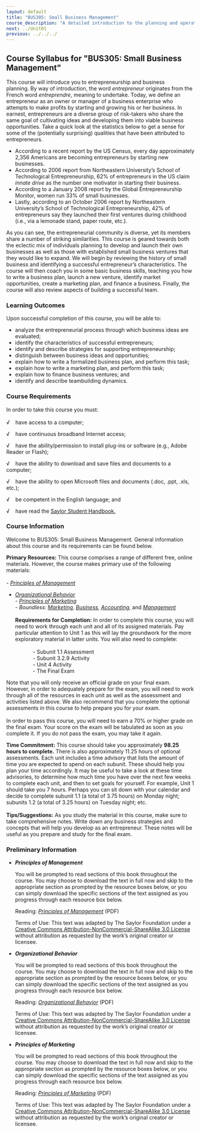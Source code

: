 ```yaml
---
layout: default
title: "BUS305: Small Business Management"
course_description: "A detailed introduction to the planning and operation of the small business, covering critical business planning strategies for both the manager-employee as well as the budding entrepreneur. Topics include how to write a business plan, launch a new venture, identify market opportunities, create a marketing plan, and finance a business."
next: ../Unit01
previous: ../../../
---
```

Course Syllabus for "BUS305: Small Business Management"
-------------------------------------------------------

This course will introduce you to entrepreneurship and business
planning. By way of introduction, the word *entrepreneur* originates
from the French word *entreprendre*, meaning to undertake. Today, we
define an entrepreneur as an owner or manager of a business enterprise
who attempts to make profits by starting and growing his or her
business. In earnest, entrepreneurs are a diverse group of risk-takers
who share the same goal of cultivating ideas and developing them into
viable business opportunities. Take a quick look at the statistics below
to get a sense for some of the (potentially surprising) qualities that
have been attributed to entrepreneurs.
-   According to a recent report by the US Census, every day
    approximately 2,356 Americans are becoming entrepreneurs by starting
    new businesses.
-   According to 2006 report from Northeastern University’s School of
    Technological Entrepreneurship, 62% of entrepreneurs in the US claim
    *innate drive* as the number one motivator in starting their
    business.
-   According to a January 2008 report by the Global Entrepreneurship
    Monitor, women run 33% of small businesses.
-   Lastly, according to an October 2006 report by Northeastern
    University’s School of Technological Entrepreneurship, 42% of
    entrepreneurs say they launched their first ventures during
    childhood (i.e., via a lemonade stand, paper route, etc.).

As you can see, the entrepreneurial community is diverse, yet its
members share a number of striking similarities. This course is geared
towards both the eclectic mix of individuals planning to develop and
launch their own businesses as well as those with established small
business ventures that they would like to expand. We will begin by
reviewing the history of small business and identifying a successful
entrepreneur’s characteristics. The course will then coach you in some
basic business skills, teaching you how to write a business plan, launch
a new venture, identify market opportunities, create a marketing plan,
and finance a business. Finally, the course will also review aspects of
building a successful team.

### Learning Outcomes

Upon successful completion of this course, you will be able to:  

-   analyze the entrepreneurial process through which business ideas are
    evaluated;
-   identify the characteristics of successful entrepreneurs;
-   identify and describe strategies for supporting entrepreneurship;
-   distinguish between business ideas and opportunities;
-   explain how to write a formalized business plan, and perform this
    task;
-   explain how to write a marketing plan, and perform this task;
-   explain how to finance business ventures; and
-   identify and describe teambuilding dynamics.

### Course Requirements

In order to take this course you must:  
    
 √    have access to a computer;

√    have continuous broadband Internet access;

√    have the ability/permission to install plug-ins or software (e.g.,
Adobe Reader or Flash);

√    have the ability to download and save files and documents to a
computer;

√    have the ability to open Microsoft files and documents (.doc, .ppt,
.xls, etc.);

√    be competent in the English language; and

√    have read the [Saylor Student
Handbook.](http://www.saylor.org/site/wp-content/uploads/2012/05/Saylor-StudentHandbook.pdf)

### Course Information

Welcome to BUS305: Small Business Management. General information about
this course and its requirements can be found below.  
  
 **Primary Resources:** This course comprises a range of different free,
online materials. However, the course makes primary use of the following
materials:  
    
 *-* [*Principles of
Management*](http://www.saylor.org/site/wp-content/uploads/2013/06/Principles%20of%20ManagementNEW.pdf)  
 - [*Organizational
Behavior*](http://www.saylor.org/site/textbooks/Organizational%20Behavior.pdf)  
 *-* [*Principles of
Marketing*](http://www.saylor.org/site/textbooks/Principles%20of%20Marketing.pdf)  
 *- *Boundless: [*Marketing*](https://www.boundless.com/marketing/)*,*
[*Business*](https://www.boundless.com/business/small-business-and-entrepreneurship/)*,*
[*Accounting*](https://www.boundless.com/accounting/)*,* and
[*Management*](https://www.boundless.com/management/)  
    
 **Requirements for Completion:** In order to complete this course, you
will need to work through each unit and all of its assigned materials.
Pay particular attention to Unit 1 as this will lay the groundwork for
the more exploratory material in latter units. You will also need to
complete:  
    
             - Subunit 1.1 Assessment  
             - Subunit 3.2.9 Activity  
             - Unit 4 Activity  
             - The Final Exam  
  
 Note that you will only receive an official grade on your final exam.
However, in order to adequately prepare for the exam, you will need to
work through all of the resources in each unit as well as the assessment
and activities listed above. We also recommend that you complete the
optional assessments in this course to help prepare you for your exam.  
    
 In order to pass this course, you will need to earn a 70% or higher
grade on the final exam. Your score on the exam will be tabulated as
soon as you complete it. If you do not pass the exam, you may take it
again.  
  
 **Time Commitment:** This course should take you approximately **98.25
hours to complete.** There is also approximately 11.25 hours of optional
assessments. Each unit includes a time advisory that lists the amount of
time you are expected to spend on each subunit. These should help you
plan your time accordingly. It may be useful to take a look at these
time advisories, to determine how much time you have over the next few
weeks to complete each unit, and then to set goals for yourself. For
example, Unit 1 should take you 7 hours. Perhaps you can sit down with
your calendar and decide to complete subunit 1.1 (a total of 3.75 hours)
on Monday night; subunits 1.2 (a total of 3.25 hours) on Tuesday night;
etc.  
    
 **Tips/Suggestions:** As you study the material in this course, make
sure to take comprehensive notes. Write down any business strategies and
concepts that will help you develop as an entrepreneur. These notes will
be useful as you prepare and study for the final exam. 

### Preliminary Information

-   ***Principles of Management***

    You will be prompted to read sections of this book throughout the
    course. You may choose to download the text in full now and skip to
    the appropriate section as prompted by the resource boxes below, or
    you can simply download the specific sections of the text assigned
    as you progress through each resource box below.  
      
     Reading: *[Principles of
    Management](http://www.saylor.org/site/textbooks/Principles%20of%20Management.pdf)*
    (PDF)  
      
     Terms of Use: This text was adapted by The Saylor Foundation under
    a [Creative Commons Attribution-NonCommercial-ShareAlike 3.0
    License](http://creativecommons.org/licenses/by-nc-sa/3.0/) without
    attribution as requested by the work’s original creator or licensee.

-   ***Organizational Behavior***

    You will be prompted to read sections of this book throughout the
    course. You may choose to download the text in full now and skip to
    the appropriate section as prompted by the resource boxes below, or
    you can simply download the specific sections of the text assigned
    as you progress through each resource box below.  
      
     Reading: *[Organizational
    Behavior](http://www.saylor.org/site/textbooks/Organizational%20Behavior.pdf)*
    (PDF)  
      
     Terms of Use: This text was adapted by The Saylor Foundation under
    a [Creative Commons Attribution-NonCommercial-ShareAlike 3.0
    License](http://creativecommons.org/licenses/by-nc-sa/3.0/) without
    attribution as requested by the work’s original creator or licensee.

-   ***Principles of Marketing***

    You will be prompted to read sections of this book throughout the
    course. You may choose to download the text in full now and skip to
    the appropriate section as prompted by the resource boxes below, or
    you can simply download the specific sections of the text assigned
    as you progress through each resource box below.  
      
     Reading: *[Principles of
    Marketing](http://www.saylor.org/site/textbooks/Principles%20of%20Marketing.pdf)*
    (PDF)  
      
     Terms of Use: This text was adapted by The Saylor Foundation under
    a [Creative Commons Attribution-NonCommercial-ShareAlike 3.0
    License](http://creativecommons.org/licenses/by-nc-sa/3.0/) without
    attribution as requested by the work’s original creator or licensee.


